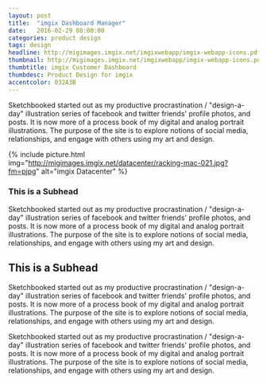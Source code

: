 ```yaml
---
layout: post
title:  "imgix Dashboard Manager"
date:   2016-02-29 08:00:00
categories: product design
tags: design
headline: http://migimages.imgix.net/imgixwebapp/imgix-webapp-icons.pdf?fit=fill&bg=032A3B&fm=png8&h=400&page=1&colorquant=20&fm=png8
thumbnail: http://migimages.imgix.net/imgixwebapp/imgix-webapp-icons.pdf?fit=crop&fm=pjpg&h=300&w=300&page=1&q=85&colorquant=20&fm=png8&dpr=2 
thumbtitle: imgix Customer Dashboard
thumbdesc: Product Design for imgix
accentcolor: 032A3B
---
```


<section>
<p>Sketchbooked started out as my productive procrastination / "design-a-day" illustration series of facebook and twitter friends' profile photos, and posts. It is now more of a process book of my digital and analog portrait illustrations. The purpose of the site is to explore notions of social media, relationships, and engage with others using my art and design.</p>
</section>

{% include picture.html img="http://migimages.imgix.net/datacenter/racking-mac-021.jpg?fm=pjpg" alt="imgix Datacenter" %}

<section>

<h3>This is a Subhead</h3>
<p>Sketchbooked started out as my productive procrastination / "design-a-day" illustration series of facebook and twitter friends' profile photos, and posts. It is now more of a process book of my digital and analog portrait illustrations. The purpose of the site is to explore notions of social media, relationships, and engage with others using my art and design.</p>

<h2>This is a Subhead</h2>
<p>Sketchbooked started out as my productive procrastination / "design-a-day" illustration series of facebook and twitter friends' profile photos, and posts. It is now more of a process book of my digital and analog portrait illustrations. The purpose of the site is to explore notions of social media, relationships, and engage with others using my art and design.</p>

<p>Sketchbooked started out as my productive procrastination / "design-a-day" illustration series of facebook and twitter friends' profile photos, and posts. It is now more of a process book of my digital and analog portrait illustrations. The purpose of the site is to explore notions of social media, relationships, and engage with others using my art and design.</p>
</section>
